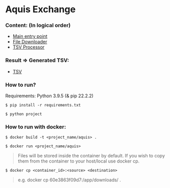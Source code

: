 # Aquis Exchange

### Content: (In logical order)
- [Main entry point](/project/__main__.py)
- [File Downloader](/project/file_downloader.py)
- [TSV Processor](/project/tsv_processor.py)

### Result => Generated TSV:
- [TSV](/generated_tsv/market_data.tsv)


### How to run?
Requirements: Python 3.9.5 (& pip 22.2.2)

```
$ pip install -r requirements.txt
```

```
$ python project
```

### How to run with docker:

```
$ docker build -t <project_name/aquis> .
```

```
$ docker run <project_name/aquis>
```

> Files will be stored inside the container by default.
> If you wish to copy them from the container to your host/local use docker cp.

```
$ docker cp <container_id>:<source> <destination>
```

>e.g. docker cp 60e3863f09d7:/app/downloads/ .